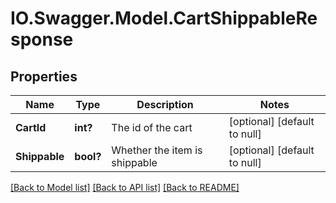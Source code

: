 # IO.Swagger.Model.CartShippableResponse
## Properties

Name | Type | Description | Notes
------------ | ------------- | ------------- | -------------
**CartId** | **int?** | The id of the cart | [optional] [default to null]
**Shippable** | **bool?** | Whether the item is shippable | [optional] [default to null]

[[Back to Model list]](../README.md#documentation-for-models) [[Back to API list]](../README.md#documentation-for-api-endpoints) [[Back to README]](../README.md)

